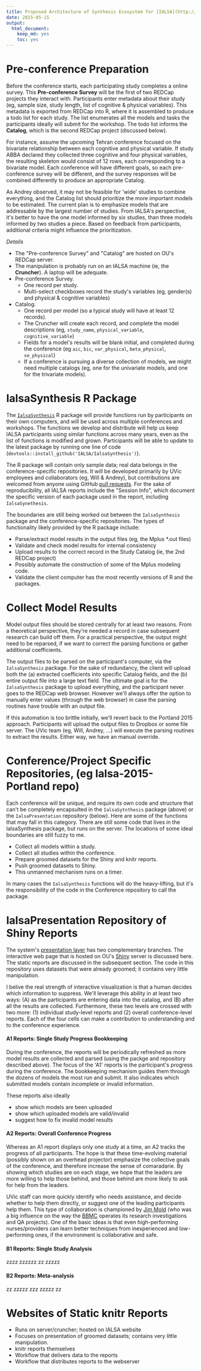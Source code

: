 ```yaml
---
title: Proposed Architecture of Synthesis Ecosystem for [IALSA](http://www.ialsa.org/)
date: 2015-05-15
output:
  html_document:
    keep_md: yes
    toc: yes
---
```



Pre-conference Preparation
=============================================

Before the conference starts, each participating study completes a online survey.  This **Pre-conference Survey** will be the first of two REDCap projects they interact with.  Participants enter metadata about their study (eg, sample size, study length, list of cognitive & physical variables).  This metadata is exported from REDCap into R, where it is assembled to produce a todo list for each study.  The list enumerates all the models and tasks the participants ideally will submit for the workshop.  The todo list informs the **Catalog**, which is the second REDCap project (discussed below).

For instance, assume the upcoming Tehran conference focused on the bivariate relationship between each cognitive and physical variable.  If study ABBA declared they collected three cognitive and four physical variables, the resulting skeleton would consist of 12 rows, each corresponding to a bivariate model.  Each conference will have different goals, so each pre-conference survey will be different, and the survey responses will be combined differently to produce an appropriate Catalog.

As Andrey observed, it may not be feasible for 'wide' studies to combine everything, and the Catalog list should prioritize the more important models to be estimated.  The current plan is to emphasize models that are addressable by the largest number of studies.  From IALSA's perspective, it's better to have the one model informed by six studies, than three models informed by two studies a piece.  Based on feedback from participants, additional criteria might influence the prioritization.

*Details*

* The "Pre-conference Survey" and "Catalog" are hosted on OU's REDCap server.
* The manipulation is probably run on an IALSA machine (ie, the **Cruncher**).  A laptop will be adequate.
* Pre-conference Survey.
    * One record per study.
    * Multi-select checkboxes record the study's variables (eg, gender(s) and physical & cognitive variables)
* Catalog.
    * One record per model (so a typical study will have at least 12 records).
    * The Cruncher will create each record, and complete the model descriptions (eg, `study_name`, `physical_variable`, `cognitive_variable`)
    * Fields for a model's results will be blank initial, and completed during the conference (eg `aic`, `bic`, `var_physical`, `beta_physical`, `se_physical`)
    * If a conference is pursuing a diverse collection of models, we might need multiple catalogs (eg, one for the univariate models, and one for the trivariate models).


IalsaSynthesis R Package
=============================================

The [`IalsaSynthesis`](https://github.com/IALSA/IalsaSynthesis) R package will provide functions run by participants on their own computers, and will be used across multiple conferences and workshops.  The functions we develop and distribute will help us keep IALSA participants using similar functions across many years, even as the list of functions is modified and grown.  Participants will be able to update to the latest package by running one line of code (`devtools::install_github('IALSA/IalsaSynthesis')`).

The R package will contain only sample data; real data belongs in the conference-specific repositories.  It will be developed primarily by UVic employees and collaborators (eg, Will & Andrey), but contributions are welcomed from anyone using  GitHub [pull requests](https://github.com/IALSA/IalsaSynthesis/pulls?utf8=%E2%9C%93&q=is%3Apr+).  For the sake of reproducibility, all IALSA reports include the "Session Info", which document the specific version of each package used in the report, including `IalsaSynethesis`.

The boundaries are still being worked out between the `IalsaSynthesis` package and the conference-specific repositories.  The types of functionality likely provided by the R package include:

  * Parse/extract model results in the output files (eg, the Mplus *.out files)
  * Validate and check model results for internal consistency
  * Upload results to the correct record in the Study Catalog (ie, the 2nd REDCap project)
  * Possibly automate the construction of some of the Mplus modeling code.
  * Validate the client computer has the most recently versions of R and the packages.


Collect Model Results
=============================================
Model output files should be stored centrally for at least two reasons.  From a theoretical perspective, they're needed a record in case subsequent research can build off them.  For a practical perspective, the output might need to be reparsed, if we want to correct the parsing functions or gather additional coefficients.

The output files to be parsed on the participant's computer, via the `IalsaSynthesis` package.  For the sake of redundancy, the client will upload both the (a) extracted coefficients into specific Catalog fields, and the (b) entire output file into a large text field.  The ultimate goal is for the `IalsaSynthesis` package to upload everything, and the participant never goes to the REDCap web browser.  However we'll always offer the option to manually enter values (through the web browser) in case the parsing routines have trouble with an output file.

If this automation is too brittle initially, we'll revert back to the Portland 2015 approach.  Participants will upload the output files to Dropbox or some file server.  The UVic team (eg, Will, Andrey, ...) will execute the parsing routines to extract the results.  Either way, we have an manual override.


Conference/Project Specific Repositories, (eg Ialsa-2015-Portland repo)
=============================================
Each conference will be unique, and require its own code and structure that can't be completely encapsulted in the `IalsaSytnthesis` package (above) or the `IalsaPresentation` repository (below).  Here are some of the functions that may fall in this category.  There are still some code that lives in the IalsaSynthesis package, but runs on the server.  The locations of some ideal boundaries are still fuzzy to me.

  * Collect all models within a study.
  * Collect all studies within the conference.
  * Prepare groomed datasets for the Shiny and knitr reports.
  * Push groomed datasets to Shiny.
  * This unmanned mechanism runs on a timer.
  
In many cases the `IalsaSynthesis` functions will do the heavy-lifting, but it's the responsibility of the code  in the Conference repository to call the package.


IalsaPresentation Repository of Shiny Reports
=============================================
The system's [presentation layer](http://martinfowler.com/eaaDev/SeparatedPresentation.html) has two complementary branches.  The interactive web page that is hosted on OU's [Shiny](http://shiny.rstudio.com/gallery/) server is discussed here.  The static reports are discussed in the subsequent section.  The code in this repository uses datasets that were already groomed; it contains very little manipulation.

I belive the real strength of interactive visualization is that a human decides which information to suppress.  We'll leverage this ability in at least two ways: (A) as the participants are entering data into the catalog, and (B) after all the results are collected.  Furthermore, these two levels are crossed with two more: (1) individual study-level reports and (2) overall conference-level reports.  Each of the four cells can make a contribution to understanding and to the conference experience.

#### A1 Reports: Single Study Progress Bookkeeping
During the conference, the reports will be periodically refreshed as more model results are collected and parsed (using the packge and repository described above).  The focus of the 'A1' reports is the participant's progress during the conference.  The bookkeeping mechanism guides them through the dozens of models the most run and submit.  It also indicates which submitted models contain incomplete or invalid information.

These reports also ideally

*	show which models are been uploaded
*	show which uploaded models are valid/invalid
*	suggest how to fix invalid model results

#### A2 Reports: Overall Conference Progress
Whereas an A1 report displays only one study at a time, an A2 tracks the progress of all participants.  The hope is that these time-evolving material (possibly shown on an overhead projector) emphasize the collective goals of the conference, and therefore increase the sense of comaradarie.  By showing which studies are on each stage, we hope that the leaders  are more willing to help those behind, and those behind are more likely to ask for help from the leaders.  

UVic staff can more quickly identify who needs assistance, and decide whether to help them directly, or suggest one of the leading participants help them.  This type of collaboration is championed by [Jim Mold](https://find.ouhsc.edu/Faculty.aspx?FacultyID=363) (who was a big influence on the way the [BBMC](http://www.ouhsc.edu/bbmc/) operates its research investigations and QA projects).  One of the basic ideas is that even high-performing nurses/providers can learn better techniques from inexperienced and low-performing ones, if the environment is collaborative and safe.


#### B1 Reports: Single Study Analysis
zzzz zzzzzz zz zzzzz

#### B2 Reports: Meta-analysis
zz zzzzz zzz zzzzz zz

Websites of Static knitr Reports
=============================================
* Runs on server/cruncher; hosted on IALSA website
* Focuses on presentation of groomed datasets; contains very little manipulation.
* knitr reports themselves
* Workflow that delivers data to the reports
* Workflow that distributes reports to the webserver


